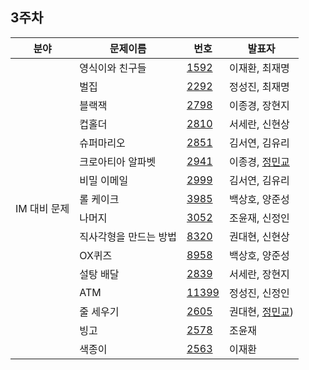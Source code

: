 ## 3주차

<table>
  <thead>
    <tr>
      <th>
        분야
      </th>
      <th>
        문제이름
      </th>
      <th>
        번호
      </th>
      <th>
        발표자
      </th>
    </tr>
  </thead>
  <tbody>
    <tr>
      <td rowspan ="16">
        IM 대비 문제
      </td>
      <td>
        	영식이와 친구들
      </td>
      <td>
        <a href="https://www.acmicpc.net/problem/1592">1592</a>
      </td>
      <td>
        이재환, 최재명
      </td>
    </tr>
    <tr>
    <td>
        	벌집
      </td>
      <td>
        <a href="https://www.acmicpc.net/problem/2292">2292</a>
      </td>
      <td>
        정성진, 최재명
      </td>
    </tr>
    <tr>
    <td>
        	블랙잭
      </td>
      <td>
        <a href="https://www.acmicpc.net/problem/2798">2798</a>
      </td>
      <td>
        이종경, 장현지
      </td>
    </tr>
    <tr>
    <td>
        	컵홀더
      </td>
      <td>
        <a href="https://www.acmicpc.net/problem/2810">2810</a>
      </td>
      <td>
        서세란, 신현상
      </td>
    </tr>
    <tr>
    <td>
        	슈퍼마리오
      </td>
      <td>
        <a href="https://www.acmicpc.net/problem/2851">2851</a>
      </td>
      <td>
        김서연, 김유리
      </td>
    </tr>
    <tr>
    <td>
        	크로아티아 알파벳
      </td>
      <td>
        <a href="https://www.acmicpc.net/problem/2941">2941</a>
      </td>
      <td>
        이종경, <a href="https://github.com/Sh03Algorithm/ps_study/blob/main/week_03/B_2941_%EC%A0%95%EB%AF%BC%EA%B5%90.java">정민교</a>
      </td>
    </tr>
    <tr>
    <td>
        	비밀 이메일
      </td>
      <td>
        <a href="https://www.acmicpc.net/problem/2999">2999</a>
      </td>
      <td>
        김서연, 김유리
      </td>
    </tr>
    <tr>
    <td>
        	롤 케이크
      </td>
      <td>
        <a href="https://www.acmicpc.net/problem/3985">3985</a>
      </td>
      <td>
        백상호, 양준성
      </td>
    </tr>
    <tr>
    <td>
        	나머지
      </td>
      <td>
        <a href="https://www.acmicpc.net/problem/3052">3052</a>
      </td>
      <td>
        조윤재, 신정인
      </td>
    </tr>
    <tr>
    <td>
        	직사각형을 만드는 방법
      </td>
      <td>
        <a href="https://www.acmicpc.net/problem/8320">8320</a>
      </td>
      <td>
        권대현, 신현상
      </td>
    </tr>
    <tr>
    <td>
        	OX퀴즈
      </td>
      <td>
        <a href="https://www.acmicpc.net/problem/8958">8958</a>
      </td>
      <td>
        백상호, 양준성
      </td>
    </tr>
    <tr>
    <td>
        	설탕 배달
      </td>
      <td>
        <a href="https://www.acmicpc.net/problem/2839">2839</a>
      </td>
      <td>
        서세란, 장현지
      </td>
    </tr>
    <tr>
    <td>
        	ATM
      </td>
      <td>
        <a href="https://www.acmicpc.net/problem/11399">11399</a>
      </td>
      <td>
        정성진, 신정인
      </td>
    </tr>
    <tr>
    <td>
        	줄 세우기
      </td>
      <td>
        <a href="https://www.acmicpc.net/problem/2605">2605</a>
      </td>
      <td>
        권대현, <a href="https://github.com/Sh03Algorithm/ps_study/blob/main/week_03/B_2605_%EC%A0%95%EB%AF%BC%EA%B5%90.java">정민교</a>)
      </td>
    </tr>
    <tr>
    <td>
        	빙고
      </td>
      <td>
        <a href="https://www.acmicpc.net/problem/2578">2578</a>
      </td>
      <td>
        조윤재
      </td>
    </tr>
    <tr>
    <td>
        	색종이
      </td>
      <td>
        <a href="https://www.acmicpc.net/problem/2563">2563</a>
      </td>
      <td>
        이재환
      </td>
    </tr>
  </tbody>
</table>
